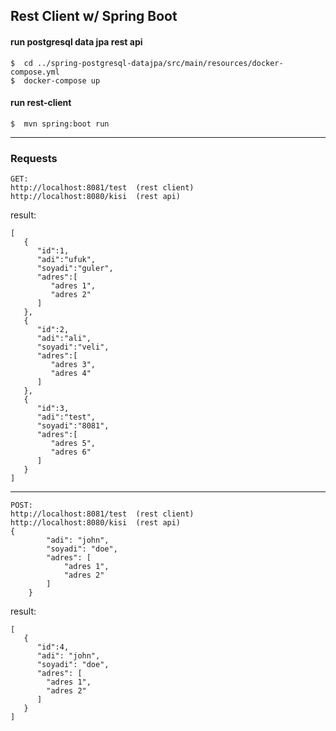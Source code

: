 ## Rest Client w/ Spring Boot

#### run postgresql data jpa rest api 
```
$  cd ../spring-postgresql-datajpa/src/main/resources/docker-compose.yml
$  docker-compose up
```

#### run rest-client
```
$  mvn spring:boot run
```
---
### Requests
```
GET:
http://localhost:8081/test  (rest client)
http://localhost:8080/kisi  (rest api)
```
result:
```
[
   {
      "id":1,
      "adi":"ufuk",
      "soyadi":"guler",
      "adres":[
         "adres 1",
         "adres 2"
      ]
   },
   {
      "id":2,
      "adi":"ali",
      "soyadi":"veli",
      "adres":[
         "adres 3",
         "adres 4"
      ]
   },
   {
      "id":3,
      "adi":"test",
      "soyadi":"8081",
      "adres":[
         "adres 5",
         "adres 6"
      ]
   }
]
```
---
```
POST:
http://localhost:8081/test  (rest client)
http://localhost:8080/kisi  (rest api)
{
        "adi": "john",
        "soyadi": "doe",
        "adres": [
            "adres 1",
            "adres 2"
        ]
    }
```
result:
```
[
   {
      "id":4,
      "adi": "john",
      "soyadi": "doe",
      "adres": [
        "adres 1",
        "adres 2"
      ]
   }
]
```
